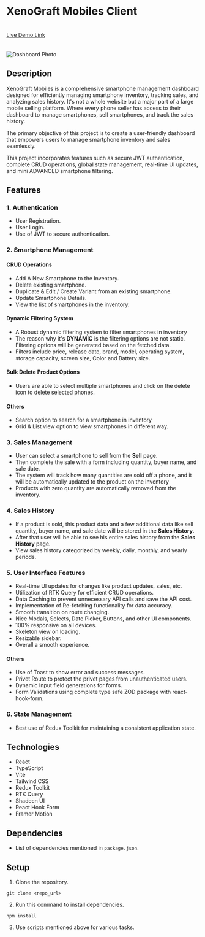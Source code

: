 # XenoGraft Mobiles Client

\
[Live Demo Link](https://xenograft-mobiles.netlify.app)\
\
\
![Dashboard Photo](https://github.com/friyad/xenograft-mobiles-client/assets/86700138/1c0e09e1-fdf1-4c82-9011-81f62c100073)


## Description

XenoGraft Mobiles is a comprehensive smartphone management dashboard designed for efficiently managing smartphone inventory, tracking sales, and analyzing sales history. It's not a whole website but a major part of a large mobile selling platform. Where every phone seller has access to their dashboard to manage smartphones, sell smartphones, and track the sales history.

The primary objective of this project is to create a user-friendly dashboard that empowers users to manage smartphone inventory and sales seamlessly.

This project incorporates features such as secure JWT authentication, complete CRUD operations, global state management, real-time UI updates, and mini ADVANCED smartphone filtering.

## Features

### 1. Authentication

- User Registration.
- User Login.
- Use of JWT to secure authentication.

### 2. Smartphone Management

#### CRUD Operations

- Add A New Smartphone to the Inventory.
- Delete existing smartphone.
- Duplicate & Edit / Create Variant from an existing smartphone.
- Update Smartphone Details.
- View the list of smartphones in the inventory.

#### Dynamic Filtering System

- A Robust dynamic filtering system to filter smartphones in inventory
- The reason why it's **DYNAMIC** is the filtering options are not static. Filtering options will be generated based on the fetched data.
- Filters include price, release date, brand, model, operating system, storage capacity, screen size, Color and Battery size.

#### Bulk Delete Product Options

- Users are able to select multiple smartphones and click on the delete icon to delete selected phones.

#### Others

- Search option to search for a smartphone in inventory
- Grid & List view option to view smartphones in different way.

### 3. Sales Management

- User can select a smartphone to sell from the **Sell** page.
- Then complete the sale with a form including quantity, buyer name, and sale date.
- The system will track how many quantities are sold off a phone, and it will be automatically updated to the product on the inventory
- Products with zero quantity are automatically removed from the inventory.

### 4. Sales History

- If a product is sold, this product data and a few additional data like sell quantity, buyer name, and sale date will be stored in the **Sales History**.
- After that user will be able to see his entire sales history from the **Sales History** page.
- View sales history categorized by weekly, daily, monthly, and yearly periods.

### 5. User Interface Features

- Real-time UI updates for changes like product updates, sales, etc.
- Utilization of RTK Query for efficient CRUD operations.
- Data Caching to prevent unnecessary API calls and save the API cost.
- Implementation of Re-fetching functionality for data accuracy.
- Smooth transition on route changing.
- Nice Modals, Selects, Date Picker, Buttons, and other UI components.
- 100% responsive on all devices.
- Skeleton view on loading.
- Resizable sidebar.
- Overall a smooth experience.

#### Others

- Use of Toast to show error and success messages.
- Privet Route to protect the privet pages from unauthenticated users.
- Dynamic Input field generations for forms.
- Form Validations using complete type safe ZOD package with react-hook-form.

### 6. State Management

- Best use of Redux Toolkit for maintaining a consistent application state.

## Technologies

- React
- TypeScript
- Vite
- Tailwind CSS
- Redux Toolkit
- RTK Query
- Shadecn UI
- React Hook Form
- Framer Motion

## Dependencies

- List of dependencies mentioned in `package.json`.

## Setup

1. Clone the repository.

```
git clone <repo_url>
```

2. Run this command to install dependencies.

```
npm install
```

3. Use scripts mentioned above for various tasks.
